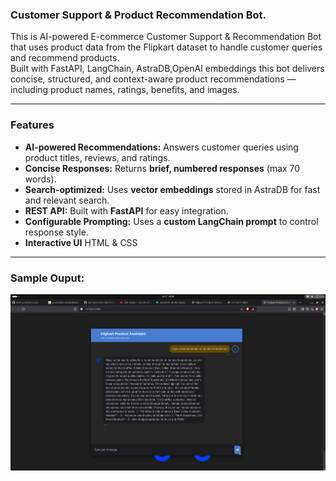 ### Customer Support & Product Recommendation Bot.

This is  AI-powered E-commerce Customer Support & Recommendation Bot that uses product data from the Flipkart dataset to handle customer queries and recommend products.  
Built with FastAPI, LangChain, AstraDB,OpenAI embeddings this bot delivers concise, structured, and context-aware product recommendations — including product names, ratings, benefits, and images.

---

### Features
- **AI-powered Recommendations:** Answers customer queries using product titles, reviews, and ratings.
- **Concise Responses:** Returns **brief, numbered responses** (max 70 words).
- **Search-optimized:** Uses **vector embeddings** stored in AstraDB for fast and relevant search.
- **REST API:** Built with **FastAPI** for easy integration.
- **Configurable Prompting:** Uses a **custom LangChain prompt** to control response style.
- **Interactive UI** HTML & CSS

---

### Sample Ouput:
![Chatbot_response](https://github.com/jimmymuthoni/customers_support_system/blob/c0896c3032bd526181db410550b5611ef4bf3532/query3.png)
